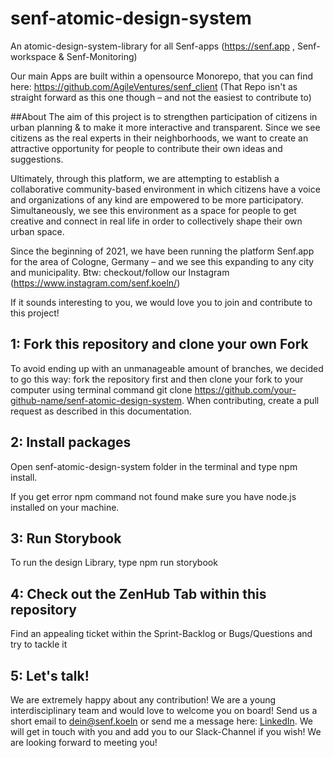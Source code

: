 <!-- @format -->

# senf-atomic-design-system

An atomic-design-system-library for all Senf-apps (https://senf.app , Senf-workspace & Senf-Monitoring)

Our main Apps are built within a opensource Monorepo, that you can find here: https://github.com/AgileVentures/senf_client (That Repo isn't as straight forward as this one though – and not the easiest to contribute to)

##About
The aim of this project is to strengthen participation of citizens in urban planning & to make it more interactive and transparent. Since we see citizens as the real experts in their neighborhoods, we want to create an attractive opportunity for people to contribute their own ideas and suggestions.

Ultimately, through this platform, we are attempting to establish a collaborative community-based environment in which citizens have a voice and organizations of any kind are empowered to be more participatory. Simultaneously, we see this environment as a space for people to get creative and connect in real life in order to collectively shape their own urban space.

Since the beginning of 2021, we have been running the platform Senf.app for the area of Cologne, Germany – and we see this expanding to any city and municipality. Btw: checkout/follow our Instagram (https://www.instagram.com/senf.koeln/)

If it sounds interesting to you, we would love you to join and contribute to this project!

## 1: Fork this repository and clone your own Fork

To avoid ending up with an unmanageable amount of branches, we decided to go this way: fork the repository first and then clone your fork to your computer using terminal command git clone https://github.com/your-github-name/senf-atomic-design-system. When contributing, create a pull request as described in this documentation.

## 2: Install packages

Open senf-atomic-design-system folder in the terminal and type npm install.

If you get error npm command not found make sure you have node.js installed on your machine.

## 3: Run Storybook

To run the design Library, type npm run storybook

## 4: Check out the ZenHub Tab within this repository

Find an appealing ticket within the Sprint-Backlog or Bugs/Questions and try to tackle it

## 5: Let's talk!

We are extremely happy about any contribution! We are a young interdisciplinary team and would love to welcome you on board! Send us a short email to dein@senf.koeln or send me a message here: [LinkedIn](https://www.linkedin.com/in/tassilo-morino-468150162/). We will get in touch with you and add you to our Slack-Channel if you wish! We are looking forward to meeting you!
